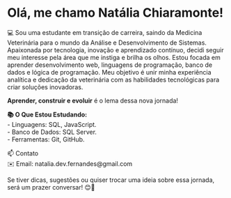 <h1>Olá, me chamo Natália Chiaramonte!</h1>
<p>💻 Sou uma estudante em transição de carreira, saindo da Medicina Veterinária para o mundo da Análise e Desenvolvimento de Sistemas. Apaixonada por tecnologia, inovação e aprendizado contínuo, decidi seguir meu interesse pela área que me instiga e brilha os olhos. Estou focada em aprender desenvolvimento web, linguagens de programação, banco de dados e lógica de programação. Meu objetivo é unir minha experiência analítica e dedicação da veterinária com as habilidades tecnológicas para criar soluções inovadoras.</p>

<p><b>Aprender, construir e evoluir</b> é o lema dessa nova jornada!</p>

<p><b>📚 O Que Estou Estudando:</b><br>
- Linguagens: SQL, JavaScript.<br>
- Banco de Dados: SQL Server.<br>
- Ferramentas: Git, GitHub.</p>

<p>📫 Contato<br>
✉️ Email: natalia.dev.fernandes@gmail.com
</p>
<p>Se tiver dicas, sugestões ou quiser trocar uma ideia sobre essa jornada, será um prazer conversar! 😊🚀</p>

